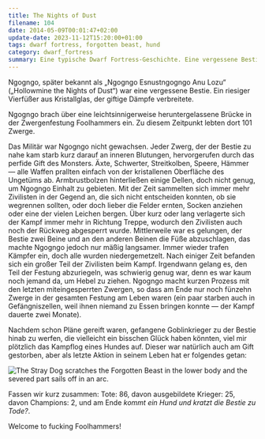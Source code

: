```yaml
---
title: The Nights of Dust
filename: 104
date: 2014-05-09T00:01:47+02:00
update-date: 2023-11-12T15:20:00+01:00
tags: dwarf fortress, forgotten beast, hund
category: dwarf_fortress
summary: Eine typische Dwarf Fortress-Geschichte. Eine vergessene Bestie metzelt 80% meiner Festung nieder, und die Rettung kommt unerwartet. 
---
```


Ngogngo, später bekannt als „Ngogngo Esnustngogngo Anu Lozu“ („Hollowmine the Nights of Dust“) war eine vergessene Bestie. Ein riesiger Vierfüßer aus Kristallglas, der giftige Dämpfe verbreitete.

Ngogngo brach über eine leichtsinnigerweise heruntergelassene Brücke in der Zwergenfestung Foolhammers ein. Zu diesem Zeitpunkt lebten dort 101 Zwerge.

Das Militär war Ngogngo nicht gewachsen. Jeder Zwerg, der der Bestie zu nahe kam starb kurz darauf an inneren Blutungen, hervorgerufen durch das perfide Gift des Monsters. Äxte, Schwerter, Streitkolben, Speere, Hämmer — alle Waffen prallten einfach von der kristallenen Oberfläche des Ungetüms ab. Armbrustbolzen hinterließen einige Dellen, doch nicht genug, um Ngogngo Einhalt zu gebieten. Mit der Zeit sammelten sich immer mehr Zivilisten in der Gegend an, die sich nicht entscheiden konnten, ob sie wegrennen sollten, oder doch lieber die Felder ernten, Socken anziehen oder eine der vielen Leichen bergen. Über kurz oder lang verlagerte sich der Kampf immer mehr in Richtung Treppe, wodurch den Zivilisten auch noch der Rückweg abgesperrt wurde. Mittlerweile war es gelungen, der Bestie zwei Beine und an den anderen Beinen die Füße abzuschlagen, das machte Ngogngo jedoch nur mäßig langsamer. Immer wieder trafen Kämpfer ein, doch alle wurden niedergemetzelt. Nach einiger Zeit befanden sich ein großer Teil der Zivilisten beim Kampf. Irgendwann gelang es, den Teil der Festung abzuriegeln, was schwierig genug war, denn es war kaum noch jemand da, um Hebel zu ziehen. Ngogngo macht kurzen Prozess mit den letzten miteingesperrten Zwergen, so dass am Ende nur noch fünzehn Zwerge in der gesamten Festung am Leben waren (ein paar starben auch in Gefängniszellen, weil ihnen niemand zu Essen bringen konnte — der Kampf dauerte zwei Monate).

Nachdem schon Pläne gereift waren, gefangene Goblinkrieger zu der Bestie hinab zu werfen, die vielleicht ein bisschen Glück haben könnten, viel mir plötzlich das Kampflog eines Hundes auf. Dieser war natürlich auch am Gift gestorben, aber als letzte Aktion in seinem Leben hat er folgendes getan:

![The Stray Dog scratches the Forgotten Beast in the lower body and the severed part sails off in an arc.](/file/df_dog_kills_fb.png)

Fassen wir kurz zusammen: Tote: 86, davon ausgebildete Krieger: 25, davon Champions: 2, und am Ende *kommt ein Hund und kratzt die Bestie zu Tode?*.

Welcome to fucking Foolhammers!
